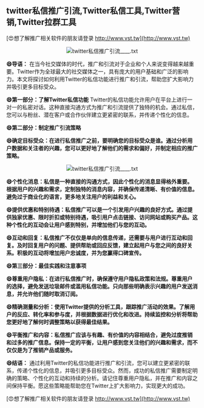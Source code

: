 ## **twitter私信推广引流,Twitter私信工具,Twitter营销,Twitter拉群工具**

[😍想了解推广相关软件的朋友请登录 http://www.vst.tw](http://www.vst.tw)

 <center><img src="https://vst.tw/MP4/tuiguang/png/5.png" alt="twitter私信推广引流____.txt"></center>

**😄导语：**
在当今社交媒体的时代，推广和引流对于企业和个人来说变得越来越重要。Twitter作为全球最大的社交媒体之一，具有庞大的用户基础和广泛的影响力。本文将探讨如何利用Twitter的私信功能进行推广和引流，帮助您扩大影响力并吸引更多目标受众。

**😄第一部分：了解Twitter私信功能**
Twitter的私信功能允许用户在平台上进行一对一的私密对话。这种直接沟通方式为推广和引流提供了独特的机会。通过私信，您可以与粉丝、潜在客户或合作伙伴建立更紧密的联系，并传递个性化的信息。

**😄第二部分：制定推广引流策略**

**😄确定目标受众：在进行私信推广之前，要明确您的目标受众是谁。通过分析用户数据和关注者的兴趣，您可以更好地了解他们的需求和偏好，并制定相应的推广策略。**

 <center><img src="https://vst.tw/MP4/tuiguang/png/2.png" alt="twitter私信推广引流____.txt"></center>

**😄个性化消息：私信是一种直接的沟通方式，因此个性化的消息显得格外重要。根据用户的兴趣和需求，定制独特的消息内容，并确保传递清晰、有价值的信息。避免过于商业化的语言，更多地关注用户的利益和关心。**

**😄提供优惠和特别待遇：私信推广可以是一个引发用户兴趣的良好方式。通过提供独家优惠、限时折扣或特别待遇，吸引用户点击链接、访问网站或购买产品。这种个性化的互动会让用户感到特别，并增加他们与您的互动。**

**😄互动和回复：私信推广不仅仅是单向的信息传递，还需要与用户进行互动和回复。及时回复用户的问题、提供帮助或回应反馈，建立起用户与您之间的良好关系。积极的互动将增加用户忠诚度，并为您赢得口碑宣传。**

**😄第三部分：最佳实践和注意事项**

**😄尊重用户隐私：在进行私信推广时，确保遵守用户隐私政策和法规。尊重用户的选择，避免发送垃圾邮件或滥用私信功能。只向那些明确表示兴趣的用户发送消息，并允许他们随时取消订阅。**

**😄精确测量和分析：使用Twitter提供的分析工具，跟踪推广活动的效果。了解用户的反应、转化率和参与度，并根据数据进行优化和改进。持续监控和分析将帮助您更好地了解何时调整策略以获得最佳结果。**

**😄平衡推广和内容：私信推广应该与有趣、有价值的内容相结合，避免过度推销和过多的推广信息。保持一定的平衡，让用户感到您关注他们的兴趣和需求，而不仅仅是为了推销产品或服务。**

**😄结语：**
通过利用Twitter的私信功能进行推广和引流，您可以建立更紧密的联系，传递个性化的信息，并吸引更多目标受众。然而，成功的私信推广需要制定明确的策略、个性化的互动和持续的分析。请记住尊重用户隐私，并在推广和内容之间保持平衡。愿这些策略能帮助您在Twitter上扩大影响力，实现更大的成功。

[😍想了解推广相关软件的朋友请登录 http://www.vst.tw](http://www.vst.tw)



